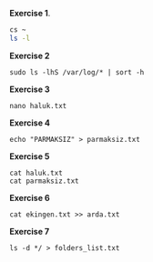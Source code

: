 **Exercise 1**.
```bash
cs ~
ls -l
```

**Exercise 2**
```
sudo ls -lhS /var/log/* | sort -h
```

**Exercise 3**
```
nano haluk.txt
```

**Exercise 4**
```
echo "PARMAKSIZ" > parmaksiz.txt
```
**Exercise 5**
```
cat haluk.txt
cat parmaksiz.txt
```
**Exercise 6**
```
cat ekingen.txt >> arda.txt
```
**Exercise 7**
```
ls -d */ > folders_list.txt
```
